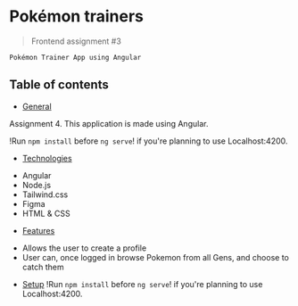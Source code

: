 # Pokémon trainers
> Frontend assignment #3

````
Pokémon Trainer App using Angular
````

## Table of contents
* [General](#general)

Assignment 4. 
This application is made using Angular. 
 

!Run ```npm install``` before ```ng serve```! if you're planning to use Localhost:4200.




* [Technologies](#technologies)
- Angular
- Node.js
- Tailwind.css
- Figma
- HTML & CSS

* [Features](#features)
- Allows the user to create a profile
- User can, once logged in browse Pokemon from all Gens, and choose to catch them


* [Setup](#setup)
!Run ```npm install``` before ```ng serve```! if you're planning to use Localhost:4200.
